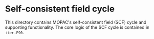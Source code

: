 # Self-consistent field cycle

This directory contains MOPAC's self-consistent field (SCF) cycle and supporting functionality. The
core logic of the SCF cycle is contained in `iter.F90`.
